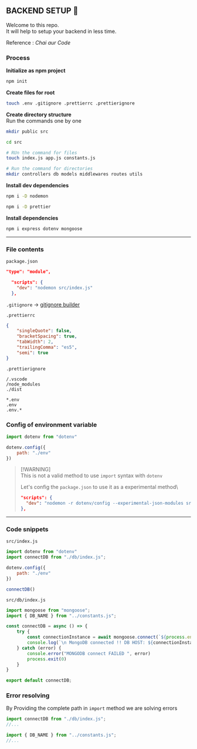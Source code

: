 ## BACKEND SETUP 🚀

Welcome to this repo.<br/>
It will help to setup your backend in less time.

Reference : *Chai aur Code*

### Process
**Initialize as npm project**
```bash
npm init
```
**Create files for root**
```bash
touch .env .gitignore .prettierrc .prettierignore
```
**Create directory structure**<br/>
Run the commands one by one
```bash
mkdir public src

cd src

# RUn the command for files
touch index.js app.js constants.js

# Run the command for directories
mkdir controllers db models middlewares routes utils
```

**Install dev dependencies**
```bash
npm i -D nodemon

npm i -D prettier
```

**Install dependencies**
```bash
npm i express dotenv mongoose
```

***
### File contents
`package.json`
```json
"type": "module",
```
```json
  "scripts": {
    "dev": "nodemon src/index.js"
  },
```

`.gitignore` -> <a href="https://mrkandreev.name/snippets/gitignore-generator/" target="_blank">gitignore builder</a>


`.prettierrc`
```json
{
    "singleQuote": false,
    "bracketSpacing": true,
    "tabWidth": 2,
    "trailingComma": "es5",
    "semi": true
}
```

`.prettierignore`
```
/.vscode
/node_modules
./dist

*.env
.env
.env.*
```

### Config of environment variable
```js
import dotenv from "dotenv"

dotenv.config({
    path: "./env"
})
```
> [!WARNING]\
> This is not a valid method to use `import` syntax with `dotenv`
> 
> Let's config the `package.json` to use it as a experimental method\
> ```json
> "scripts": {
>   "dev": "nodemon -r dotenv/config --experimental-json-modules src/index.js"
> },

***

### Code snippets
`src/index.js`
```js
import dotenv from "dotenv"
import connectDB from "./db/index.js";

dotenv.config({
    path: "./env"
})

connectDB()
```

`src/db/index.js`
```js
import mongoose from "mongoose";
import { DB_NAME } from "../constants.js";

const connectDB = async () => {
    try {
        const connectionInstance = await mongoose.connect(`${process.env.MONGODB_URI}/${DB_NAME}`)
        console.log(`\n MongoDB connected !! DB HOST: ${connectionInstance.connection.host}`)
    } catch (error) {
        console.error("MONGODB connect FAILED ", error)
        process.exit(0)
    }
}

export default connectDB;
```

### Error resolving
By Providing the complete path in `import` method we are solving errors
```js
import connectDB from "./db/index.js";
//...

import { DB_NAME } from "../constants.js";
//...
```